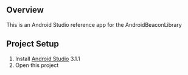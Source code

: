 ## Overview

This is an Android Studio reference app for the AndroidBeaconLibrary

## Project Setup

1. Install [Android Studio](https://developer.android.com/sdk/installing/studio.html) 3.1.1
2. Open this project
